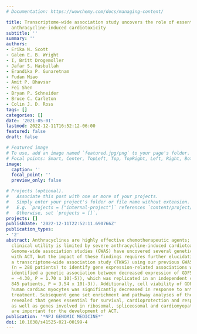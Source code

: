 ```yaml
---
# Documentation: https://wowchemy.com/docs/managing-content/

title: Transcriptome-wide association study uncovers the role of essential genes in
  anthracycline-induced cardiotoxicity
subtitle: ''
summary: ''
authors:
- Erika N. Scott
- Galen E. B. Wright
- I, Britt Drogemoller
- Jafar S. Hasbullah
- Erandika P. Gunaretnam
- Fudan Miao
- Amit P. Bhavsar
- Fei Shen
- Bryan P. Schneider
- Bruce C. Carleton
- Colin J. D. Ross
tags: []
categories: []
date: '2021-05-01'
lastmod: 2022-12-11T16:52:12-06:00
featured: false
draft: false

# Featured image
# To use, add an image named `featured.jpg/png` to your page's folder.
# Focal points: Smart, Center, TopLeft, Top, TopRight, Left, Right, BottomLeft, Bottom, BottomRight.
image:
  caption: ''
  focal_point: ''
  preview_only: false

# Projects (optional).
#   Associate this post with one or more of your projects.
#   Simply enter your project's folder or file name without extension.
#   E.g. `projects = ["internal-project"]` references `content/project/deep-learning/index.md`.
#   Otherwise, set `projects = []`.
projects: []
publishDate: '2022-12-11T22:52:11.690766Z'
publication_types:
- '2'
abstract: Anthracyclines are highly effective chemotherapeutic agents; however, their
  clinical utility is limited by severe anthracycline-induced cardiotoxicity (ACT).
  Genome-wide association studies (GWAS) have uncovered several genetic variants associated
  with ACT, but the impact of these findings requires further elucidation. We conducted
  a transcriptome-wide association study (TWAS) using our previous GWAS summary statistics
  (n = 280 patients) to identify gene expression-related associations with ACT. We
  identified a genetic association between decreased expression of GDF5 and ACT (Z-score
  = -4.30, P = 1.70 x 10(-5)), which was replicated in an independent cohort (n =
  845 patients, P = 3.54 x 10(-3)). Additionally, cell viability of GDF5-silenced
  human cardiac myocytes was significantly decreased in response to anthracycline
  treatment. Subsequent gene set enrichment and pathway analyses of the TWAS data
  revealed that genes essential for survival, cardioprotection and response to anthracyclines,
  as well as genes involved in ribosomal, spliceosomal and cardiomyopathy pathways
  are important for the development of ACT.
publication: '*NPJ GENOMIC MEDICINE*'
doi: 10.1038/s41525-021-00199-4
---
```

